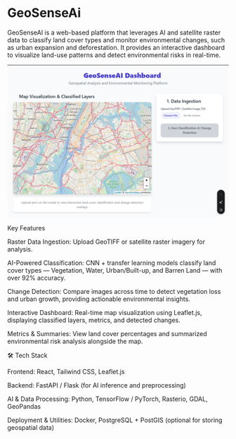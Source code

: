 # GeoSenseAi
GeoSenseAI is a web-based platform that leverages AI and satellite raster data to classify land cover types and monitor environmental changes, such as urban expansion and deforestation. It provides an interactive dashboard to visualize land-use patterns and detect environmental risks in real-time.

![GeoSenseAI Dashboard](./Screenshot%202025-10-03%20093809.png)

Key Features

Raster Data Ingestion: Upload GeoTIFF or satellite raster imagery for analysis.

AI-Powered Classification: CNN + transfer learning models classify land cover types — Vegetation, Water, Urban/Built-up, and Barren Land — with over 92% accuracy.

Change Detection: Compare images across time to detect vegetation loss and urban growth, providing actionable environmental insights.

Interactive Dashboard: Real-time map visualization using Leaflet.js, displaying classified layers, metrics, and detected changes.

Metrics & Summaries: View land cover percentages and summarized environmental risk analysis alongside the map.

🛠 Tech Stack

Frontend: React, Tailwind CSS, Leaflet.js

Backend: FastAPI / Flask (for AI inference and preprocessing)

AI & Data Processing: Python, TensorFlow / PyTorch, Rasterio, GDAL, GeoPandas

Deployment & Utilities: Docker, PostgreSQL + PostGIS (optional for storing geospatial data)

